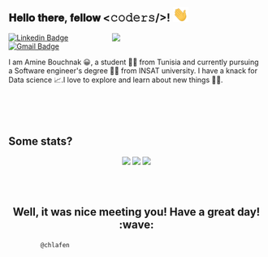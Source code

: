<h2> 𝐇𝐞𝐥𝐥𝐨 𝐭𝐡𝐞𝐫𝐞, 𝐟𝐞𝐥𝐥𝐨𝐰 <𝚌𝚘𝚍𝚎𝚛𝚜/>! <img src="https://raw.githubusercontent.com/ABSphreak/ABSphreak/master/gifs/Hi.gif" width="30px"></h2>


<img align='right' src='https://media1.giphy.com/media/v1.Y2lkPTc5MGI3NjExeGM0YnNxNTk1dmdvcWZydjR5bHNibmNnaDVubnZocnFqZDFhczNsdCZlcD12MV9pbnRlcm5hbF9naWZfYnlfaWQmY3Q9Zw/pVGsAWjzvXcZW4ZBTE/giphy.gif' width='300'>


<!--[![Facebook Badge](https://img.shields.io/badge/-@MedBouchnak-0866FF?style=flat-square&labelColor=0866FF&logo=facebook&logoColor=white&link=https://www.facebook.com/chlafen.420)](https://www.facebook.com/chlafen.420)-->
[![Linkedin Badge](https://img.shields.io/badge/-Med_Bouchnak-blue?style=flat-square&logo=Linkedin&logoColor=white&link=https://www.linkedin.com/in/bouchnak-ma/)](https://www.linkedin.com/in/bouchnak-ma/) 
[![Gmail Badge](https://img.shields.io/badge/-bouchnak.amine03@gmail.com-c14438?style=flat-square&logo=Gmail&logoColor=white&link=mailto:bouchnak.amine03@gmail.com)](mailto:bouchnak.amine03@gmail.com)

I am Amine Bouchnak 😀, a student 👨‍🎓 from Tunisia and currently pursuing a Software engineer's degree 👩‍💻 from INSAT university. I have a knack for Data science 📈.I love to explore and learn about new things 🐱‍🏍.
  

<br/>
<br/>
<br/>

<h2>
    <b>Some stats? </b>
</h2>
<p align="center">
  <img height="50%" width="auto" src ="https://github-readme-stats.vercel.app/api?username=chlafen&show_icons=true&count_private=true&theme=highcontrast&hide_border=true&hide=issues,contribs&bg_color=00000000">
  <img height="50%" width="auto" src ="https://github-readme-stats.vercel.app/api/top-langs/?username=chlafen&layout=compact&hide_border=true&theme=highcontrast&hide=jupyter%20notebook,javascript,typescript,tex,css,html,kotlin,twig,sass&bg_color=00000000&langs_count=5">
  <img src ="https://github-readme-streak-stats.herokuapp.com?user=chlafen&theme=highcontrast&hide_border=true&background=00000000">
</p>


<br/>
<br/>

<h2 align="center">
  Well, it was nice meeting you! Have a great day! :wave:
</h2>

&nbsp;&nbsp;&nbsp;&nbsp;&nbsp;&nbsp;&nbsp;&nbsp;&nbsp;&nbsp;&nbsp;&nbsp;&nbsp;&nbsp;&nbsp;&nbsp;`@chlafen`
